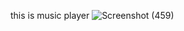 this is music player
![Screenshot (459)](https://user-images.githubusercontent.com/89866015/159155238-d279304c-1552-4281-9b0a-def925f84afc.png)

